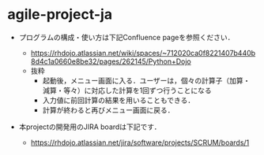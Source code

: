 # agile-project-ja

* プログラムの構成・使い方は下記Confluence pageを参照ください．

    * https://rhdojo.atlassian.net/wiki/spaces/~712020ca0f8221407b440b8d4c1a0660e8be32/pages/262145/Python+Dojo
    * 抜粋
        * 起動後，メニュー画面に入る．ユーザーは，個々の計算子（加算・減算・等々）に対応した計算を1回ずつ行うことになる
        * 入力値に前回計算の結果を用いることもできる．
        * 計算が終わると再びメニュー画面に戻る．

* 本projectの開発用のJIRA boardは下記です．
    * https://rhdojo.atlassian.net/jira/software/projects/SCRUM/boards/1